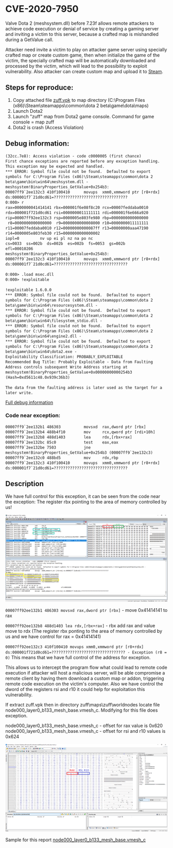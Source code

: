 # CVE-2020-7950

Valve Dota 2 (meshsystem.dll) before 7.23f allows remote attackers to achieve code execution or denial of service by creating a gaming server and inviting a victim to this server, because a crafted map is mishandled during a GetValue call.

Attacker need invite a victim to play on attacker game server using specially crafted map or create custom game, then when initialize the game of the victim, the specially crafted map will be automatically downloaded and processed by the victim, which will lead to the possibility to exploit vulnerability. Also attacker can create custom map and upload it to [Steam](https://steamcommunity.com/sharedfiles/filedetails/?id=328258382).

## Steps for reproduce:

1) Copy attached file [zuff.vpk](zuff.vpk) to map directory (C:\Program Files (x86)\Steam\steamapps\common\dota 2 beta\game\dota\maps)
2) Launch Dota2
3) Launch "zuff" map from Dota2 game console. Command for game console = map zuff
4) Dota2 is crash (Access Violation)

## Debug information:

```
(32cc.7e8): Access violation - code c0000005 (first chance)
First chance exceptions are reported before any exception handling.
This exception may be expected and handled.
*** ERROR: Symbol file could not be found.  Defaulted to export symbols for C:\Program Files (x86)\Steam\steamapps\common\dota 2 beta\game\bin\win64\meshsystem.dll - 
meshsystem!BinaryProperties_GetValue+0x254b3:
00007ff9`2ee132c3 410f100410      movups  xmm0,xmmword ptr [r8+rdx] ds:000001f7`21d0cd61=????????????????????????????????
0:000> r
rax=0000000041414141 rbx=000001f6e08f8c20 rcx=00007feddaba0010
rdx=000001f721d0cd61 rsi=0000000011111111 rdi=000001f6e666a920
rip=00007ff92ee132c3 rsp=0000005e803fe980 rbp=0000000000000000
 r8=0000000000000000  r9=0000000000008000 r10=0000000011111111
r11=00007feddaba0010 r12=00000000000087ff r13=00000000aaa47190
r14=0000005e803feb30 r15=0000000000000002
iopl=0         nv up ei pl nz na po nc
cs=0033  ss=002b  ds=002b  es=002b  fs=0053  gs=002b             efl=00010206
meshsystem!BinaryProperties_GetValue+0x254b3:
00007ff9`2ee132c3 410f100410      movups  xmm0,xmmword ptr [r8+rdx] ds:000001f7`21d0cd61=????????????????????????????????

0:000> .load msec.dll
0:000> !exploitable

!exploitable 1.6.0.0
*** ERROR: Symbol file could not be found.  Defaulted to export symbols for C:\Program Files (x86)\Steam\steamapps\common\dota 2 beta\game\bin\win64\resourcesystem.dll - 
*** ERROR: Symbol file could not be found.  Defaulted to export symbols for C:\Program Files (x86)\Steam\steamapps\common\dota 2 beta\game\bin\win64\filesystem_stdio.dll - 
*** ERROR: Symbol file could not be found.  Defaulted to export symbols for C:\Program Files (x86)\Steam\steamapps\common\dota 2 beta\game\bin\win64\engine2.dll - 
*** ERROR: Symbol file could not be found.  Defaulted to export symbols for C:\Program Files (x86)\Steam\steamapps\common\dota 2 beta\game\bin\win64\dota2.exe - 
Exploitability Classification: PROBABLY_EXPLOITABLE
Recommended Bug Title: Probably Exploitable - Data from Faulting Address controls subsequent Write Address starting at meshsystem!BinaryProperties_GetValue+0x00000000000254b3 (Hash=0xd5611c48.0x939c36b3)

The data from the faulting address is later used as the target for a later write.
```

[Full debug information](dbginfo.txt)

### Code near exception:

```
00007ff9`2ee132b1 486303          movsxd  rax,dword ptr [rbx]
00007ff9`2ee132b4 488b4f10        mov     rcx,qword ptr [rdi+10h]
00007ff9`2ee132b8 488d1403        lea     rdx,[rbx+rax]
00007ff9`2ee132bc 85c0            test    eax,eax
00007ff9`2ee132be 7503            jne     meshsystem!BinaryProperties_GetValue+0x254b3 (00007ff9`2ee132c3)
00007ff9`2ee132c0 488bd5          mov     rdx,rbp
00007ff9`2ee132c3 410f100410      movups  xmm0,xmmword ptr [r8+rdx] ds:000001f7`21d0cd61=????????????????????????????????
```

## Description

We have full control for this exception, it can be seen from the code near the exception:
The register rbx pointing to the area of memory controlled by us! 

![dbg.png](dbg.png)

`00007ff92ee132b1 486303 movsxd rax,dword ptr [rbx]` - move 0x41414141 to rax

`00007ff92ee132b8 488d1403 lea rdx,[rbx+rax]` - rbx add rax and value move to rdx (The register rbx ponting to the area of memory controlled by us and we have control for rax = 0x41414141)

`00007ff92ee132c3 410f100410 movups xmm0,xmmword ptr [r8+rdx] ds:000001f721d0cd61=???????????????????????????????? - Exception (r8 = 0)` This means that we have full control of the address for exception.

This allows us to intercept the program flow what could lead to remote code execution if attacker will host a malicious server, will be able compromise a remote client by having them download a custom map or addon, triggering remote code execution on the victim's computer. Also we have control the dword of the registers rsi and r10 it could help for exploitation this vulnerability.

If extract zuff.vpk then in directory zuff\maps\zuff\worldnodes locate file node000_layer0_b133_mesh_base.vmesh_c. Modifying for this file does exception.

node000_layer0_b133_mesh_base.vmesh_c - offset for rax value is 0x620 
node000_layer0_b133_mesh_base.vmesh_c - offset for rsi and r10 values is 0x624 

![offsets.png](offsets.png)

Sample for this report [node000_layer0_b133_mesh_base.vmesh_c](node000_layer0_b133_mesh_base.vmesh_c)



